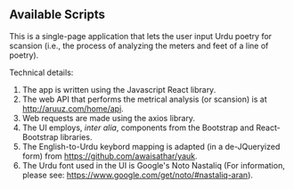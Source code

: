 ## Available Scripts

This is a single-page application that lets the user input Urdu poetry for scansion (i.e., the process of analyzing the meters and feet of a line of poetry).

Technical details:

1. The app is written using the Javascript React library.
2. The web API that performs the metrical analysis (or scansion) is at http://aruuz.com/home/api.
3. Web requests are made using the axios library.
4. The UI employs, _inter alia_, components from the Bootstrap and React-Bootstrap libraries.
5. The English-to-Urdu keybord mapping is adapted (in a de-JQueryized form) from https://github.com/awaisathar/yauk.
6. The Urdu font used in the UI is Google's Noto Nastaliq (For information, please see: https://www.google.com/get/noto/#nastaliq-aran).
